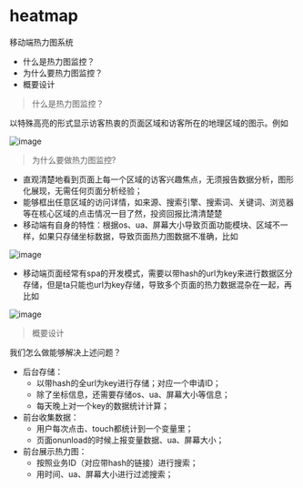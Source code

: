 heatmap
=======

移动端热力图系统

+ 什么是热力图监控？
+ 为什么要热力图监控？
+ 概要设计

> 什么是热力图监控？

以特殊高亮的形式显示访客热衷的页面区域和访客所在的地理区域的图示。例如

![image](https://cloud.githubusercontent.com/assets/765082/5545741/48abb118-8b67-11e4-981c-4b82e50941f4.png)

> 为什么要做热力图监控?

+ 直观清楚地看到页面上每一个区域的访客兴趣焦点，无须报告数据分析，图形化展现，无需任何页面分析经验；
+ 能够框出任意区域的访问详情，如来源、搜索引擎、搜索词、关键词、浏览器等在核心区域的点击情况一目了然，投资回报比清清楚楚
+ 移动端有自身的特性：根据os、ua、屏幕大小导致页面功能模块、区域不一样，如果只存储坐标数据，导致页面热力图数据不准确，比如

![image](https://cloud.githubusercontent.com/assets/765082/5545750/7129f8de-8b67-11e4-862f-0c39a78c86ea.png)

+ 移动端页面经常有spa的开发模式，需要以带hash的url为key来进行数据区分存储，但是ta只能也url为key存储，导致多个页面的热力数据混杂在一起，再比如

![image](https://cloud.githubusercontent.com/assets/765082/5545754/8a2c31bc-8b67-11e4-8fff-33c2aee45c83.png)

> 概要设计

我们怎么做能够解决上述问题？
* 后台存储：
  * 以带hash的全url为key进行存储；对应一个申请ID；
  * 除了坐标信息，还需要存储os、ua、屏幕大小等信息；
  * 每天晚上对一个key的数据统计计算；
* 前台收集数据：
  * 用户每次点击、touch都统计到一个变量里；
  * 页面onunload的时候上报变量数据、ua、屏幕大小；
* 前台展示热力图：
  * 按照业务ID（对应带hash的链接）进行搜索；
  * 用时间、ua、屏幕大小进行过滤搜索；
